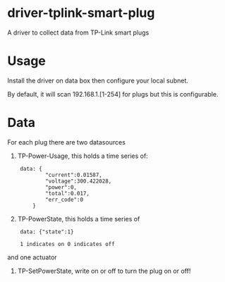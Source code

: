 # driver-tplink-smart-plug

A driver to collect data from TP-Link smart plugs

# Usage

Install the driver on data box then configure your local subnet.

By default, it will scan 192.168.1.[1-254] for plugs but this is configurable.

# Data

For each plug there are two datasources

1) TP-Power-Usage, this holds a time series of:
```
    data: {
            "current":0.01587,
            "voltage":300.422028,
            "power":0,
            "total":0.017,
            "err_code":0
        }
```
2) TP-PowerState, this holds a time series of
```
    data: {"state":1}

    1 indicates on 0 indicates off
```

and one actuator

1) TP-SetPowerState, write on or off to turn the plug on or off!